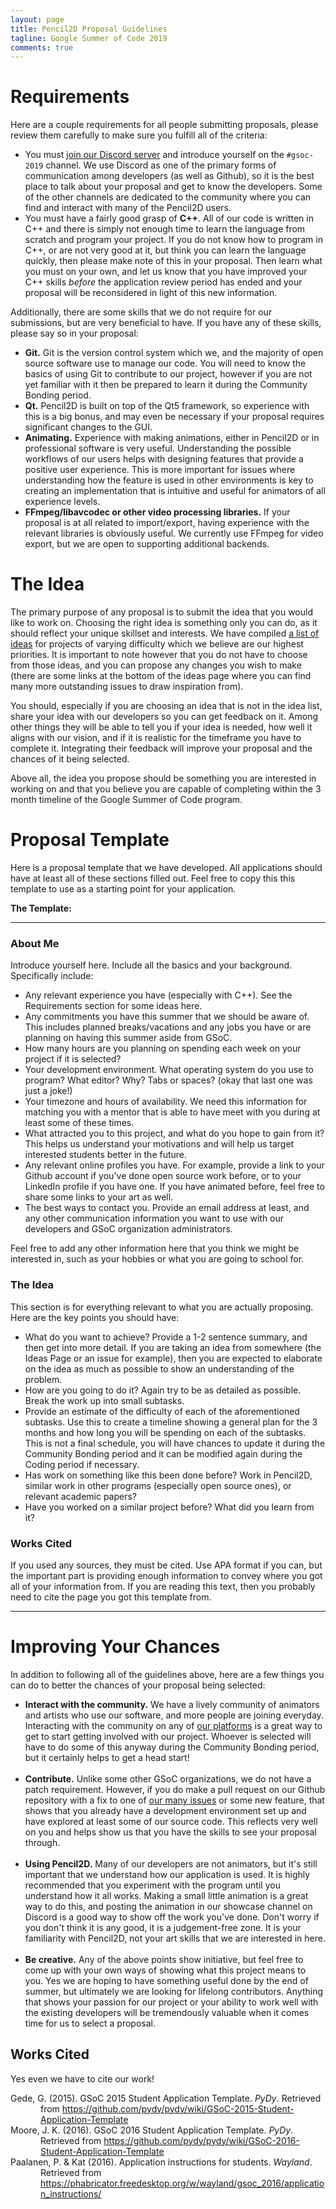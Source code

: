 ```yaml
---
layout: page
title: Pencil2D Proposal Guidelines
tagline: Google Summer of Code 2019
comments: true
---
```


<style type="text/css">
#references > cite {
  font-style: normal;
  display: block;
}

#references > cite > em {
  font-style: italic;
}
</style>

# Requirements

Here are a couple requirements for all people submitting proposals, please
review them carefully to make sure you fulfill all of the criteria:

- You must [join our Discord server](https://discord.gg/8FxdV2g) and introduce
yourself on the `#gsoc-2019` channel. We use Discord as one of the primary forms
of communication among developers (as well as Github), so it is the best place
to talk about your proposal and get to know the developers. Some of the other
channels are dedicated to the community where you can find and interact with
many of the Pencil2D users.
- You must have a fairly good grasp of **C++**. All of our code is written in C++
and there is simply not enough time to learn the language from scratch and
program your project. If you do not know how to program in C++, or are not very
good at it, but think you can learn the language quickly, then please make note
of this in your proposal. Then learn what you must on your own, and let us know
that you have improved your C++ skills *before* the application review period
has ended and your proposal will be reconsidered in light of this new
information.

Additionally, there are some skills that we do not require for our submissions,
but are very beneficial to have. If you have any of these skills, please say so
in your proposal:
- **Git.** Git is the version control system which we, and the majority of open
source software use to manage our code. You will need to know the basics of
using Git to contribute to our project, however if you are not yet familiar with
it then be prepared to learn it during the Community Bonding period.
- **Qt.** Pencil2D is built on top of the Qt5 framework, so experience with this is
a big bonus, and may even be necessary if your proposal requires significant
changes to the GUI.
- **Animating.** Experience with making animations, either in Pencil2D or in
professional software is very useful. Understanding the possible workflows of
our users helps with designing features that provide a positive user experience.
This is more important for issues where understanding how the feature is used in
other environments is key to creating an implementation that is intuitive and
useful for animators of all experience levels.
- **FFmpeg/libavcodec or other video processing libraries.** If your proposal is at
all related to import/export, having experience with the relevant libraries is
obviously useful. We currently use FFmpeg for video export, but we are open to
supporting additional backends.

# The Idea

The primary purpose of any proposal is to submit the idea that you would like to
work on. Choosing the right idea is something only you can do, as it should
reflect your unique skillset and interests. We have compiled
[a list of ideas](ideas.html) for projects of varying difficulty which we
believe are our highest priorities. It is important to note however that you do
not have to choose from those ideas, and you can propose any changes you wish to
make (there are some links at the bottom of the ideas page where you can find
many more outstanding issues to draw inspiration from).

You should, especially if you are choosing an idea that is not in the idea list,
share your idea with our developers so you can get feedback on it. Among other
things they will be able to tell you if your idea is needed, how well it aligns
with our vision, and if it is realistic for the timeframe you have to complete
it. Integrating their feedback will improve your proposal and the chances of it
being selected.

Above all, the idea you propose should be something you are interested in
working on and that you believe you are capable of completing within the 3 month
timeline of the Google Summer of Code program.

# Proposal Template

Here is a proposal template that we have developed. All applications should have
at least all of these sections filled out. Feel free to copy this this template
to use as a starting point for your application.

**The Template:**
<hr/>

### About Me

Introduce yourself here. Include all the basics and your background.
Specifically include:
- Any relevant experience you have (especially with C++). See the Requirements
section for some ideas here.
- Any commitments you have this summer that we should be aware of. This includes
planned breaks/vacations and any jobs you have or are planning on having this
summer aside from GSoC.
- How many hours are you planning on spending each week on your project if it is
selected?
- Your development environment. What operating system do you use to program?
What editor? Why? Tabs or spaces? (okay that last one was just a joke!)
- Your timezone and hours of availability. We need this information for matching
you with a mentor that is able to have meet with you during at least some of
these times.
- What attracted you to this project, and what do you hope to gain from it? This
helps us understand your motivations and will help us target interested
students better in the future.
- Any relevant online profiles you have. For example, provide a link to your
Github account if you've done open source work before, or to your LinkedIn
profile if you have one. If you have animated before, feel free to share some
links to your art as well.
- The best ways to contact you. Provide an email address at least, and any other
communication information you want to use with our developers and GSoC
organization administrators.

Feel free to add any other information here that you think we might be
interested in, such as your hobbies or what you are going to school for.

### The Idea

This section is for everything relevant to what you are actually proposing. Here
are the key points you should have:
- What do you want to achieve? Provide a 1-2 sentence summary, and then get into
more detail. If you are taking an idea from somewhere (the Ideas Page or an
issue for example), then you are expected to elaborate on the idea as much as
possible to show an understanding of the problem.
- How are you going to do it? Again try to be as detailed as possible. Break the
work up into small subtasks.
- Provide an estimate of the difficulty of each of the aforementioned subtasks.
Use this to create a timeline showing a general plan for the 3 months and how
long you will be spending on each of the subtasks. This is not a final schedule,
you will have chances to update it during the Community Bonding period and it
can be modified again during the Coding period if necessary.
- Has work on something like this been done before? Work in Pencil2D, similar
work in other programs (especially open source ones), or relevant academic
papers?
- Have you worked on a similar project before? What did you learn from it?

### Works Cited

If you used any sources, they must be cited. Use APA format if you can, but the
important part is providing enough information to convey where you got all of
your information from. If you are reading this text, then you probably need to
cite the page you got this template from.

<hr/>

# Improving Your Chances

In addition to following all of the guidelines above, here are a few things you
can do to better the chances of your proposal being selected:

- **Interact with the community.** We have a lively community of animators and
artists who use our software, and more people are joining everyday. Interacting
with the community on any of
[our platforms](https://pencil2d.github.io/community/) is a great way to get to
start getting involved with our project. Whoever is selected will have to do
some of this anyway during the Community Bonding period, but it certainly helps
to get a head start! <br/><br/>
- **Contribute.** Unlike some other GSoC organizations, we do not have a patch
requirement. However, if you do make a pull request on our Github repository
with a fix to one of
[our many issues](https://github.com/pencil2d/pencil/issues) or some new
feature, that shows that you already have a development environment set up and
have explored at least some of our source code. This reflects very well on you
and helps show us that you have the skills to see your proposal through. <br/><br/>
- **Using Pencil2D.** Many of our developers are not animators, but it's still
important that we understand how our application is used. It is highly
recommended that you experiment with the program until you understand how it all
works. Making a small little animation is a great way to do this, and posting
the animation in our showcase channel on Discord is a good way to show off the
work you've done. Don't worry if you don't think it is any good, it is a
judgement-free zone. It is your familiarity with Pencil2D, not your art skills
that we are interested in here. <br/><br/>
- **Be creative.** Any of the above points show initiative, but feel free to
come up with your own ways of showing what this project means to you. Yes we are
hoping to have something useful done by the end of summer, but ultimately we are
looking for lifelong contributors. Anything that shows your passion for our
project or your ability to work well with the existing developers will be
tremendously valuable when it comes time for us to select a proposal.

## Works Cited
Yes even we have to cite our work!

<div style="padding-left: 0.5in; text-indent: -0.5in;" id="references">
  <cite>Gede, G. (2015). GSoC 2015 Student Application Template. <em>PyDy</em>. Retrieved from <a href="https://github.com/pydy/pydy/wiki/GSoC-2015-Student-Application-Template"> https://github.com/pydy/pydy/wiki/GSoC-2015-Student-Application-Template</a></cite>
  <cite>Moore, J. K. (2016). GSoC 2016 Student Application Template. <em>PyDy</em>. Retrieved from <a href="https://github.com/pydy/pydy/wiki/GSoC-2016-Student-Application-Template">https://github.com/pydy/pydy/wiki/GSoC-2016-Student-Application-Template</a></cite>
  <cite>Paalanen, P. & Kat (2016). Application instructions for students. <em>Wayland</em>. Retrieved from <a href="https://phabricator.freedesktop.org/w/wayland/gsoc_2016/application_instructions/">https://phabricator.freedesktop.org/w/wayland/gsoc_2016/application_instructions/</a></cite>
</div>
